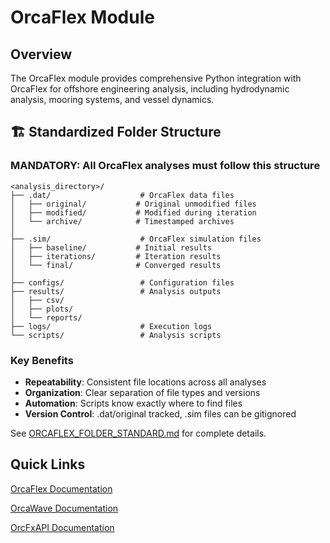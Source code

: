 # OrcaFlex Module

## Overview
The OrcaFlex module provides comprehensive Python integration with OrcaFlex for offshore engineering analysis, including hydrodynamic analysis, mooring systems, and vessel dynamics.

## 🏗️ Standardized Folder Structure

### MANDATORY: All OrcaFlex analyses must follow this structure
```
<analysis_directory>/
├── .dat/                    # OrcaFlex data files
│   ├── original/           # Original unmodified files
│   ├── modified/           # Modified during iteration
│   └── archive/            # Timestamped archives
│
├── .sim/                    # OrcaFlex simulation files
│   ├── baseline/           # Initial results
│   ├── iterations/         # Iteration results
│   └── final/              # Converged results
│
├── configs/                 # Configuration files
├── results/                 # Analysis outputs
│   ├── csv/
│   ├── plots/
│   └── reports/
├── logs/                    # Execution logs
└── scripts/                 # Analysis scripts
```

### Key Benefits
- **Repeatability**: Consistent file locations across all analyses
- **Organization**: Clear separation of file types and versions
- **Automation**: Scripts know exactly where to find files
- **Version Control**: .dat/original tracked, .sim files can be gitignored

See [ORCAFLEX_FOLDER_STANDARD.md](../../../specs/modules/orcaflex/mooring-tension-iteration/ORCAFLEX_FOLDER_STANDARD.md) for complete details.

## Quick Links

[OrcaFlex Documentation](https://www.orcina.com/webhelp/OrcaFlex/Default.htm)

[OrcaWave Documentation](https://www.orcina.com/webhelp/OrcaWave/Default.htm)

[OrcFxAPI Documentation](https://www.orcina.com/webhelp/OrcFxAPI/Default.htm)
